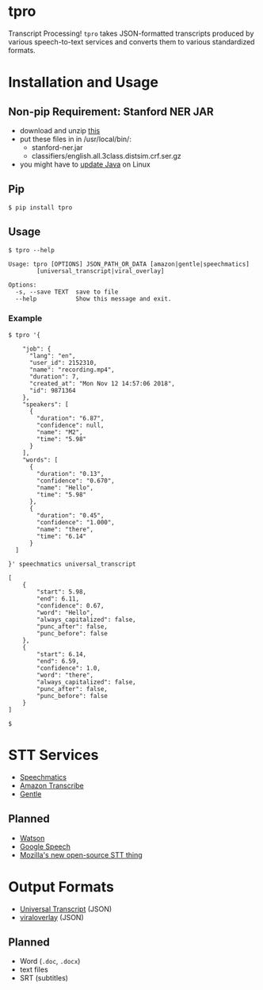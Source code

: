 # tpro

Transcript Processing! `tpro` takes JSON-formatted transcripts produced by
various speech-to-text services and converts them to various standardized
formats.

# Installation and Usage

## Non-pip Requirement:  Stanford NER JAR

  - download and unzip [this](https://nlp.stanford.edu/software/stanford-ner-2018-10-16.zip)
  - put these files in in /usr/local/bin/:
    - stanford-ner.jar
    - classifiers/english.all.3class.distsim.crf.ser.gz
  - you might have to [update Java](https://askubuntu.com/questions/508546/howto-upgrade-java-on-ubuntu-14-04-lts) on Linux

## Pip

    $ pip install tpro

## Usage

    $ tpro --help

    Usage: tpro [OPTIONS] JSON_PATH_OR_DATA [amazon|gentle|speechmatics]
            [universal_transcript|viral_overlay]

    Options:
      -s, --save TEXT  save to file
      --help           Show this message and exit.

### Example

    $ tpro '{

        "job": {
          "lang": "en",
          "user_id": 2152310,
          "name": "recording.mp4",
          "duration": 7,
          "created_at": "Mon Nov 12 14:57:06 2018",
          "id": 9871364
        },
        "speakers": [
          {
            "duration": "6.87",
            "confidence": null,
            "name": "M2",
            "time": "5.98"
          }
        ],
        "words": [
          {
            "duration": "0.13",
            "confidence": "0.670",
            "name": "Hello",
            "time": "5.98"
          },
          {
            "duration": "0.45",
            "confidence": "1.000",
            "name": "there",
            "time": "6.14"
          }
      ]
      
    }' speechmatics universal_transcript

    [
        {
            "start": 5.98,
            "end": 6.11,
            "confidence": 0.67,
            "word": "Hello",
            "always_capitalized": false,
            "punc_after": false,
            "punc_before": false
        },
        {
            "start": 6.14,
            "end": 6.59,
            "confidence": 1.0,
            "word": "there",
            "always_capitalized": false,
            "punc_after": false,
            "punc_before": false
        }
    ]

    $

# STT Services

- [Speechmatics](https://www.speechmatics.com/)
- [Amazon Transcribe](https://aws.amazon.com/transcribe/)
- [Gentle](https://github.com/lowerquality/gentle)

## Planned

- [Watson](https://www.ibm.com/watson/services/speech-to-text/) 
- [Google Speech](https://cloud.google.com/speech-to-text/)
- [Mozilla's new open-source STT thing](https://github.com/mozilla/DeepSpeech)

# Output Formats

- [Universal Transcript](https://gist.github.com/zevaverbach/d2b7a19397607677878aa3268fda1002#example) (JSON)
- [viraloverlay](https://github.com/zevaverbach/viraloverlay#json-transcript-format) (JSON)

## Planned

- Word (`.doc`, `.docx`)
- text files
- SRT (subtitles)
